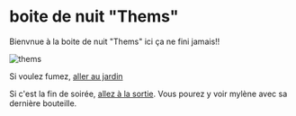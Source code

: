 # boite de nuit "Thems"

Bienvnue à la boite de nuit "Thems" ici ça ne fini jamais!!

![thems](https://github.com/noahbhme/labyrinthe-sio24/assets/71257089/65ccba35-f816-4b6f-8122-4de0aef4fbfb)

Si voulez fumez, [aller au jardin](jardin.md)

Si c'est la fin de soirée, [allez à la sortie](sortie.md). Vous pourez y voir mylène avec sa dernière bouteille.
